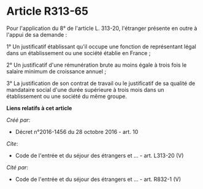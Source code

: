 # Article R313-65

Pour l'application du 8° de l'article L. 313-20, l'étranger présente en outre à l'appui de sa demande : 

1° Un justificatif établissant qu'il occupe une fonction de représentant légal dans un établissement ou une société établie
en France ; 

2° Un justificatif d'une rémunération brute au moins égale à trois fois le salaire minimum de croissance annuel ; 

3° La justification de son contrat de travail ou le justificatif de sa qualité de mandataire social d'une durée supérieure à
trois mois dans un établissement ou une société du même groupe.

**Liens relatifs à cet article**

_Créé par_:

  - Décret n°2016-1456 du 28 octobre 2016 - art. 10

_Cite_:

  - Code de l'entrée et du séjour des étrangers et ... - art. L313-20 (V)

_Cité par_:

  - Code de l'entrée et du séjour des étrangers et ... - art. R832-1 (V)
